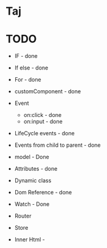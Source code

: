 # Taj

# TODO 

* IF - done
* If else - done
* For - done
* customComponent - done
* Event 
  * on:click - done
  * on:input - done

* LifeCycle events - done
* Events from child to parent - done
* model - Done
* Attributes - done
* Dynamic class 
* Dom Reference - done
* Watch - Done
* Router
* Store
* Inner Html - 
